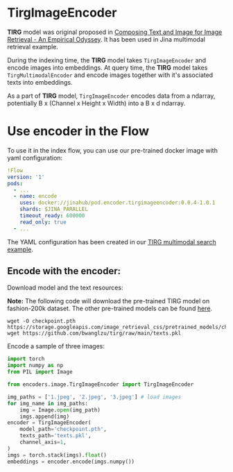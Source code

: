 # TirgImageEncoder

**TIRG** model was original proposed in [Composing Text and Image for Image Retrieval - An Empirical Odyssey](https://arxiv.org/abs/1812.07119).
It has been used in Jina multimodal retrieval example.

During the indexing time, the **TIRG** model takes `TirgImageEncoder` and encode images into embeddings.
At query time, the **TIRG** model takes `TirgMultimodalEncoder` and encode images together with it's associated texts into embeddings.

As a part of **TIRG** model,
`TirgImageEncoder` encodes data from a ndarray, potentially B x (Channel x Height x Width) into a B x d ndarray.

# Use encoder in the Flow

To use it in the index flow, you can use our pre-trained docker image with yaml configuration:

```yaml
!Flow
version: '1'
pods:
  - ...
  - name: encode
    uses: docker://jinahub/pod.encoder.tirgimageencoder:0.0.4-1.0.1
    shards: $JINA_PARALLEL
    timeout_ready: 600000
    read_only: true
  - ...
```

The YAML configuration has been created in our [TIRG multimodal search example](https://github.com/jina-ai/examples/blob/master/multimodal-search-tirg/flow-index.yml).

## Encode with the encoder:

Download model and the text resources:

**Note:** The following code will download the pre-trained TIRG model on fashion-200k dataset.
The other pre-trained models can be found [here](https://github.com/google/tirg#pretrained-models).


```shell
wget -O checkpoint.pth https://storage.googleapis.com/image_retrieval_css/pretrained_models/checkpoint_fashion200k.pth
wget https://github.com/bwanglzu/tirg/raw/main/texts.pkl
```

Encode a sample of three images:

```python
import torch
import numpy as np
from PIL import Image

from encoders.image.TirgImageEncoder import TirgImageEncoder

img_paths = ['1.jpeg', '2.jpeg', '3.jpeg'] # load images
for img_name in img_paths:
    img = Image.open(img_path)
    imgs.append(img)
encoder = TirgImageEncoder(
    model_path='checkpoint.pth',
    texts_path='texts.pkl',
    channel_axis=1,
)
imgs = torch.stack(imgs).float()
embeddings = encoder.encode(imgs.numpy())
```
